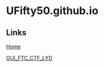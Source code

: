 # UFifty50.github.io

<html>
    <head>
        <title>UFifty50.github.io</title>
    </head>
    <body>
        <h2>Links</h2>
        <a href="https://ufifty50.github.io/home">Home</a>
        <p>
            <a href="https://ufifty50.github.io/GUI-FTC-CTF-LYD/">GUI_FTC_CTF_LYD</a>
        </p>
    </body>
</html>
